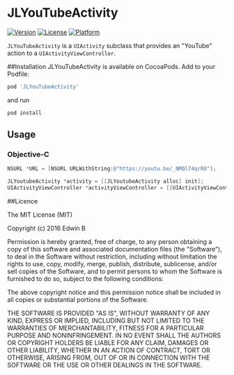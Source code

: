 # JLYouTubeActivity

[![Version](https://img.shields.io/cocoapods/v/JLYouTubeActivity.svg?style=flat)](http://cocoadocs.org/docsets/JLYouTubeActivity)
[![License](https://img.shields.io/cocoapods/l/JLYouTubeActivity.svg?style=flat)](http://cocoadocs.org/docsets/JLYouTubeActivity)
[![Platform](https://img.shields.io/cocoapods/p/JLYouTubeActivity.svg?style=flat)](http://cocoadocs.org/docsets/JLYouTubeActivity)

`JLYouTubeActivity` is a `UIActivity` subclass that provides an "YouTube" action to a `UIActivityViewController`.

##Installation
JLYouTubeActivity is available on CocoaPods. Add to your Podfile:
```bash
pod 'JLYouTubeActivity'
```
and run 
```bash
pod install
```

## Usage

### Objective-C

```objectivec
NSURL *URL = [NSURL URLWithString:@"https://youtu.be/_NMQl74qrR8"];

JLYoutubeActivity *activity = [[JLYoutubeActivity alloc] init];
UIActivityViewController *activityViewController = [[UIActivityViewController alloc] initWithActivityItems:@[URL] applicationActivities::@[activity]];
```

##Licence 

The MIT License (MIT)

Copyright (c) 2016 Edwin B

Permission is hereby granted, free of charge, to any person obtaining a copy
of this software and associated documentation files (the "Software"), to deal
in the Software without restriction, including without limitation the rights
to use, copy, modify, merge, publish, distribute, sublicense, and/or sell
copies of the Software, and to permit persons to whom the Software is
furnished to do so, subject to the following conditions:

The above copyright notice and this permission notice shall be included in all
copies or substantial portions of the Software.

THE SOFTWARE IS PROVIDED "AS IS", WITHOUT WARRANTY OF ANY KIND, EXPRESS OR
IMPLIED, INCLUDING BUT NOT LIMITED TO THE WARRANTIES OF MERCHANTABILITY,
FITNESS FOR A PARTICULAR PURPOSE AND NONINFRINGEMENT. IN NO EVENT SHALL THE
AUTHORS OR COPYRIGHT HOLDERS BE LIABLE FOR ANY CLAIM, DAMAGES OR OTHER
LIABILITY, WHETHER IN AN ACTION OF CONTRACT, TORT OR OTHERWISE, ARISING FROM,
OUT OF OR IN CONNECTION WITH THE SOFTWARE OR THE USE OR OTHER DEALINGS IN THE
SOFTWARE.
